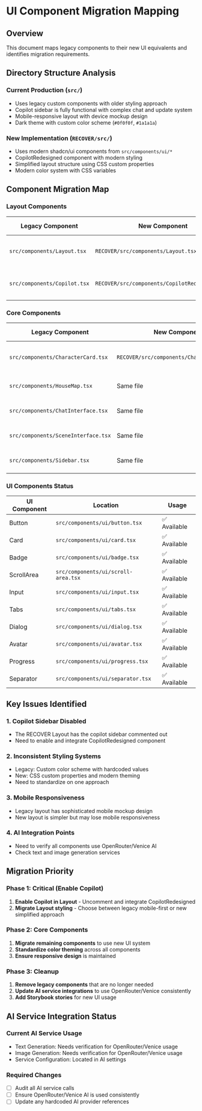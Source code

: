 # UI Component Migration Mapping

## Overview
This document maps legacy components to their new UI equivalents and identifies migration requirements.

## Directory Structure Analysis

### Current Production (`src/`)
- Uses legacy custom components with older styling approach
- Copilot sidebar is fully functional with complex chat and update system
- Mobile-responsive layout with device mockup design
- Dark theme with custom color scheme (`#0f0f0f`, `#1a1a1a`)

### New Implementation (`RECOVER/src/`)  
- Uses modern shadcn/ui components from `src/components/ui/*`
- CopilotRedesigned component with modern styling
- Simplified layout structure using CSS custom properties
- Modern color system with CSS variables

## Component Migration Map

### Layout Components

| Legacy Component | New Component | Status | Migration Notes |
|------------------|---------------|--------|-----------------|
| `src/components/Layout.tsx` | `RECOVER/src/components/Layout.tsx` | ⚠️ COPILOT DISABLED | New layout has copilot commented out |
| `src/components/Copilot.tsx` | `RECOVER/src/components/CopilotRedesigned.tsx` | ✅ REDESIGNED | Fully redesigned with new UI components |

### Core Components

| Legacy Component | New Component | Status | Migration Notes |
|------------------|---------------|--------|-----------------|
| `src/components/CharacterCard.tsx` | `RECOVER/src/components/CharacterCard.tsx` | ✅ MIGRATED | Uses new UI components, enhanced tabs |
| `src/components/HouseMap.tsx` | Same file | ❌ NOT MIGRATED | Still uses legacy styling |
| `src/components/ChatInterface.tsx` | Same file | ❌ NOT MIGRATED | Needs UI component migration |
| `src/components/SceneInterface.tsx` | Same file | ❌ NOT MIGRATED | Needs UI component migration |
| `src/components/Sidebar.tsx` | Same file | ❌ NOT MIGRATED | Needs UI component migration |

### UI Components Status

| UI Component | Location | Usage |
|--------------|----------|--------|
| Button | `src/components/ui/button.tsx` | ✅ Available |
| Card | `src/components/ui/card.tsx` | ✅ Available |
| Badge | `src/components/ui/badge.tsx` | ✅ Available |
| ScrollArea | `src/components/ui/scroll-area.tsx` | ✅ Available |
| Input | `src/components/ui/input.tsx` | ✅ Available |
| Tabs | `src/components/ui/tabs.tsx` | ✅ Available |
| Dialog | `src/components/ui/dialog.tsx` | ✅ Available |
| Avatar | `src/components/ui/avatar.tsx` | ✅ Available |
| Progress | `src/components/ui/progress.tsx` | ✅ Available |
| Separator | `src/components/ui/separator.tsx` | ✅ Available |

## Key Issues Identified

### 1. Copilot Sidebar Disabled
- The RECOVER Layout has the copilot sidebar commented out
- Need to enable and integrate CopilotRedesigned component

### 2. Inconsistent Styling Systems
- Legacy: Custom color scheme with hardcoded values
- New: CSS custom properties and modern theming
- Need to standardize on one approach

### 3. Mobile Responsiveness
- Legacy layout has sophisticated mobile mockup design
- New layout is simpler but may lose mobile responsiveness

### 4. AI Integration Points
- Need to verify all components use OpenRouter/Venice AI
- Check text and image generation services

## Migration Priority

### Phase 1: Critical (Enable Copilot)
1. **Enable Copilot in Layout** - Uncomment and integrate CopilotRedesigned
2. **Migrate Layout styling** - Choose between legacy mobile-first or new simplified approach

### Phase 2: Core Components
1. **Migrate remaining components** to use new UI system
2. **Standardize color theming** across all components
3. **Ensure responsive design** is maintained

### Phase 3: Cleanup
1. **Remove legacy components** that are no longer needed
2. **Update AI service integrations** to use OpenRouter/Venice consistently
3. **Add Storybook stories** for new UI usage

## AI Service Integration Status

### Current AI Service Usage
- Text Generation: Needs verification for OpenRouter/Venice usage
- Image Generation: Needs verification for OpenRouter/Venice usage
- Service Configuration: Located in AI settings

### Required Changes
- [ ] Audit all AI service calls
- [ ] Ensure OpenRouter/Venice AI is used consistently
- [ ] Update any hardcoded AI provider references